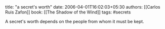 
title: "a secret's worth"
date: 2006-04-01T16:02:03+05:30
authors: [[Carlos Ruis Zafon]]
book: [[The Shadow of the Wind]]
tags: #secrets

A secret's worth depends on the people from whom it must be kept.
